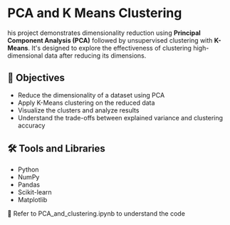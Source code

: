 # PCA and K Means Clustering 

his project demonstrates dimensionality reduction using **Principal Component Analysis (PCA)** followed by unsupervised clustering with **K-Means**. It's designed to explore the effectiveness of clustering high-dimensional data after reducing its dimensions.

## 🚀 Objectives

- Reduce the dimensionality of a dataset using PCA
- Apply K-Means clustering on the reduced data
- Visualize the clusters and analyze results
- Understand the trade-offs between explained variance and clustering accuracy

## 🛠️ Tools and Libraries

- Python 
- NumPy
- Pandas
- Scikit-learn
- Matplotlib

📌 Refer to PCA_and_clustering.ipynb to understand the code
